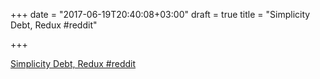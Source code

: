 +++
date = "2017-06-19T20:40:08+03:00"
draft = true
title = "Simplicity Debt, Redux  #reddit"

+++

<p><a href="https://t.co/e4Z34GeRVB">Simplicity Debt, Redux  #reddit</a></p>